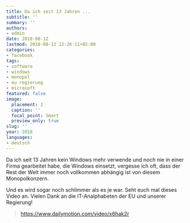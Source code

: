 ```yaml
---
title: Da ich seit 13 Jahren ...
subtitle: ''
summary: ''
authors:
- admin
date: 2018-08-12
lastmod: 2018-08-12 22:26:11+02:00
categories:
- facebook
tags:
- software
- windows
- monopol
- eu regierung
- microsoft
featured: false
image:
  placement: 1
  caption: ''
  focal_point: Smart
  preview_only: true
slug: ''
year: 2018
languages:
- deutsch
---
```


Da ich seit 13 Jahren kein Windows mehr verwende und noch nie in einer Firma gearbeitet habe, die Windows einsetzt, vergesse ich oft, dass der Rest der Welt immer noch vollkommen abhängig ist von diesem Monopolkonzern. 

Und es wird sogar noch schlimmer als es je war. Seht euch mal dieses Video an. Vielen Dank an die IT-Analphabeten der EU und unserer Regierung!
> https://www.dailymotion.com/video/x6hak2r